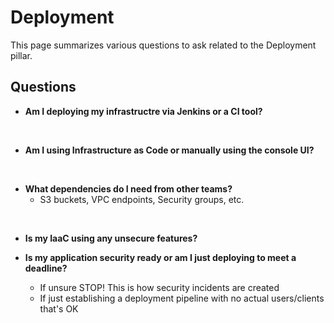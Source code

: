 # Deployment
This page summarizes various questions to ask related to the Deployment pillar.

## Questions

* **Am I deploying my infrastructre via Jenkins or a CI tool?**

<br/>

* **Am I using Infrastructure as Code or manually using the console UI?**

<br/>

* **What dependencies do I need from other teams?**
    * S3 buckets, VPC endpoints, Security groups, etc. 

<br/>

* **Is my IaaC using any unsecure features?**

* **Is my application security ready or am I just deploying to meet a deadline?**
    * If unsure STOP! This is how security incidents are created
    * If just establishing a deployment pipeline with no actual users/clients that's OK

<br/>